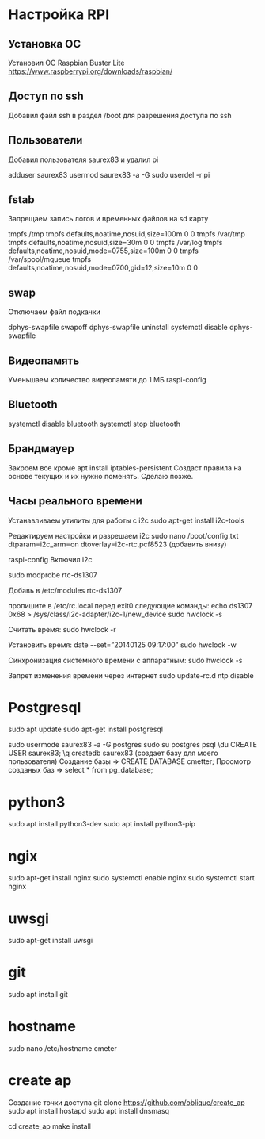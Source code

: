 # Настройка RPI

## Установка ОС
Установил ОС Raspbian Buster Lite  https://www.raspberrypi.org/downloads/raspbian/

## Доступ по ssh 
Добавил файл ssh в раздел /boot для разрешения доступа по ssh

## Пользователи
Добавил пользователя saurex83 и удалил pi

adduser saurex83
usermod saurex83 -a -G sudo
userdel -r pi

## fstab
Запрещаем запись логов и временных файлов на sd карту

tmpfs           /tmp                tmpfs   defaults,noatime,nosuid,size=100m                   0   0
tmpfs           /var/tmp            tmpfs   defaults,noatime,nosuid,size=30m                    0   0
tmpfs           /var/log            tmpfs   defaults,noatime,nosuid,mode=0755,size=100m         0   0
tmpfs           /var/spool/mqueue   tmpfs   defaults,noatime,nosuid,mode=0700,gid=12,size=10m   0   0

## swap
Отключаем файл подкачки

dphys-swapfile swapoff
dphys-swapfile uninstall
systemctl disable dphys-swapfile

## Видеопамять
Уменьшаем количество видеопамяти до 1 МБ
raspi-config

## Bluetooth
systemctl disable bluetooth
systemctl stop bluetooth

## Брандмауер
Закроем все кроме
apt install iptables-persistent
Создаст правила на основе текущих и их нужно поменять. Сделаю позже.

## Часы реального времени
Устанавливаем утилиты для работы с i2c
  sudo apt-get install i2c-tools

Редактируем настройки и разрешаем i2c
sudo nano /boot/config.txt
  dtparam=i2c_arm=on
  dtoverlay=i2c-rtc,pcf8523  (добавить внизу)
  
raspi-config Включил i2c
 
sudo modprobe rtc-ds1307

Добавь в /etc/modules
 rtc-ds1307
 
пропишите в /etc/rc.local перед exit0 следующие команды:
  echo ds1307 0x68 > /sys/class/i2c-adapter/i2c-1/new_device
  sudo hwclock -s

Считать время:
  sudo hwclock -r
  
Установить время:
 date --set=”20140125 09:17:00”
 sudo hwclock -w
 
Синхронизация системного времени с аппаратным:
  sudo hwclock -s

Запрет изменения времени через интернет
  sudo update-rc.d ntp disable

# Postgresql
  sudo apt update
  sudo apt-get install postgresql
  
  sudo usermode saurex83 -a -G postgres
  sudo su postgres
  psql
    \du
    CREATE USER saurex83;
    \q
  createdb saurex83 (создает базу для моего пользователя)
Создание базы
=> CREATE DATABASE cmetter;
Просмотр созданых баз
=> select * from pg_database;

# python3
sudo apt install python3-dev
sudo apt install python3-pip

# ngix
sudo apt-get install nginx
sudo systemctl enable nginx
sudo systemctl start nginx

# uwsgi
sudo apt-get install uwsgi

# git
sudo apt install git

# hostname 
sudo nano /etc/hostname
 cmeter

# create ap
Создание точки доступа
git clone https://github.com/oblique/create_ap
sudo apt install hostapd
sudo apt install dnsmasq

cd create_ap
make install


  

